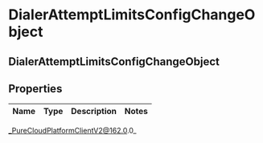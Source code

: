 # DialerAttemptLimitsConfigChangeObject

## DialerAttemptLimitsConfigChangeObject

## Properties

|Name | Type | Description | Notes|
|------------ | ------------- | ------------- | -------------|



_PureCloudPlatformClientV2@162.0.0_
